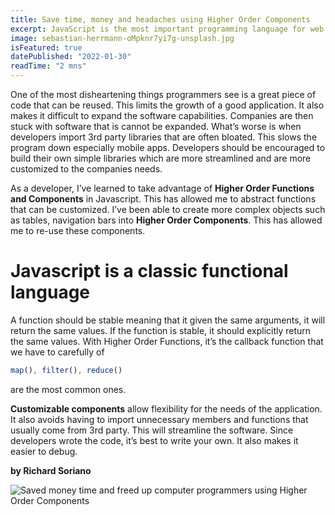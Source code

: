 ```yaml
---
title: Save time, money and headaches using Higher Order Components
excerpt: JavaScript is the most important programming language for web development. Reusability and stability are key in large projects.
image: sebastian-herrmann-oMpknr7yi7g-unsplash.jpg
isFeatured: true
datePublished: "2022-01-30"
readTime: "2 mns"
---
```


One of the most disheartening things programmers see is a great piece of code that can be reused. This limits the growth of a good application. It also makes it difficult to expand the software capabilities. Companies are then stuck with software that is cannot be expanded. What’s worse is when developers import 3rd party libraries that are often bloated. This slows the program down especially mobile apps. Developers should be encouraged to build their own simple libraries which are more streamlined and are more customized to the companies needs.

As a developer, I’ve learned to take advantage of **Higher Order Functions and Components** in Javascript. This has allowed me to abstract functions that can be customized. I’ve been able to create more complex objects such as tables, navigation bars into **Higher Order Components**. This has allowed me to re-use these components.

# Javascript is a classic functional language

A function should be stable meaning that it given the same arguments, it will return the same values. If the function is stable, it should explicitly return the same values. With Higher Order Functions, it’s the callback function that we have to carefully of

```js
map(), filter(), reduce()
```

are the most common ones.

**Customizable components** allow flexibility for the needs of the application. It also avoids having to import unnecessary members and functions that usually come from 3rd party. This will streamline the software. Since developers wrote the code, it’s best to write your own. It also makes it easier to debug.

**by Richard Soriano**

![Saved money time and freed up computer programmers using Higher Order Components](mi-pham-FtZL0r4DZYk-unsplash.jpg)
